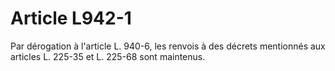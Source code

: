 # Article L942-1

Par dérogation à l'article L. 940-6, les renvois à des décrets mentionnés aux articles L. 225-35 et L. 225-68 sont maintenus.
